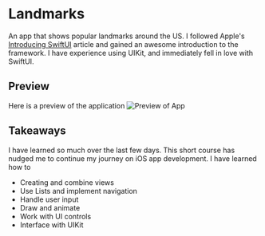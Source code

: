 # Landmarks
An app that shows popular landmarks around the US. I followed Apple's [Introducing SwiftUI](https://developer.apple.com/tutorials/swiftui) article and gained an awesome introduction to the framework. I have experience using UIKit, and immediately fell in love with SwiftUI.

## Preview
Here is a preview of the application
![Preview of App](Resources/Images/Demo.gif)

## Takeaways
I have learned so much over the last few days. This short course has nudged me to continue my journey on iOS app development. I have learned how to

* Creating and combine views
* Use Lists and implement navigation
* Handle user input
* Draw and animate
* Work with UI controls
* Interface with UIKit
